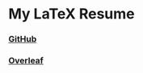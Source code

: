 # My LaTeX Resume

### [GitHub](https://github.com/albertzang/resume)
### [Overleaf](https://www.overleaf.com/project/63e1e43a04a8db0982666c2e)